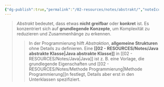 ```yaml
---
{"dg-publish":true,"permalink":"/02-resources/notes/abstrakt/","noteIcon":"","updated":"2025-05-05T15:24:16.698+02:00"}
---
```


>_Abstrakt_ bedeutet, dass etwas **nicht greifbar** oder **konkret** ist. 
>Es konzentriert sich auf **grundlegende Konzepte**, um Komplexität zu reduzieren und Zusammenhänge zu erkennen.
>>In der Programmierung hilft _Abstraktion_, **allgemeine Strukturen** ohne Details zu definieren. Eine **[[02 - RESOURCES/Notes/Java abstrakte Klasse\|Java abstrakte Klasse]]** in [[02 - RESOURCES/Notes/Java\|Java]] ist z. B. eine Vorlage, die grundlegende Eigenschaften und [[02 - RESOURCES/Notes/Methode Programmierung\|Methode Programmierung]]n festlegt, Details aber erst in den Unterklassen spezifiziert.